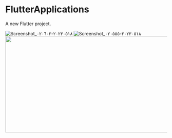 # FlutterApplications

A new Flutter project.

![Screenshot_٢٠٢٣٠٥١٨-٠٢٠٦٠٢](https://github.com/KarimRaouf/Social_Media_App/assets/104146320/ec8a9afd-6c96-4326-9cab-760aa7a2649b)
![Screenshot_٢٠٢٣٠٥١٨-٠٢٠٥٥٥](https://github.com/KarimRaouf/Social_Media_App/assets/104146320/1e5f6266-d5f2-41a0-865c-8009069640a3)
<img src="https://github.com/KarimRaouf/Social_Media_App/assets/104146320/ec8a9afd-6c96-4326-9cab-760aa7a2649b"  width="600" height="300">
